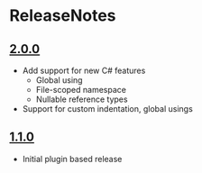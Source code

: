 # ReleaseNotes

## [2.0.0](https://www.nuget.org/packages/DbTool.Core/2.0.1)

- Add support for new C# features
  - Global using
  - File-scoped namespace
  - Nullable reference types
- Support for custom indentation, global usings

## [1.1.0](https://www.nuget.org/packages/DbTool.Core/1.1.0)

- Initial plugin based release

